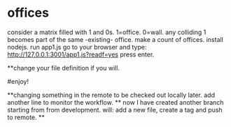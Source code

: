 # offices
consider a matrix filled with 1 and 0s. 1=office. 0=wall. any colliding 1 becomes part of the same -existing- office. make a count of offices.
install nodejs.
run app1.js 
go to your browser and type:
http://127.0.0.1:3001/app1.js?readf=yes
press enter.

**change your file definition if you will.

#enjoy!

**changing something in the remote to be checked out locally later. add another line to monitor the workflow.
** now I have created another branch starting from from development. will: add a new file, create a tag and push to remote.
**
